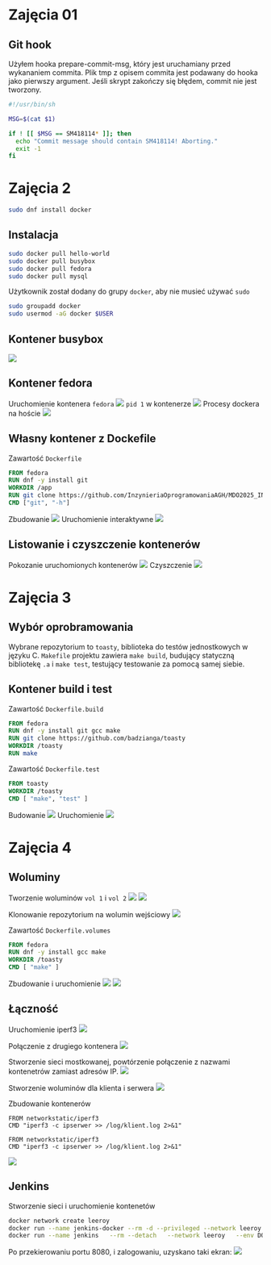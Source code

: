 # Zajęcia 01

## Git hook

Użyłem hooka prepare-commit-msg, który jest uruchamiany przed wykananiem commita.
Plik tmp z opisem commita jest podawany do hooka jako pierwszy argument.
Jeśli skrypt zakończy się błędem, commit nie jest tworzony.
```bash
#!/usr/bin/sh

MSG=$(cat $1)

if ! [[ $MSG == SM418114* ]]; then
  echo "Commit message should contain SM418114! Aborting."
  exit -1
fi
```

# Zajęcia 2

```bash
sudo dnf install docker
```
## Instalacja
```bash
sudo docker pull hello-world
sudo docker pull busybox
sudo docker pull fedora
sudo docker pull mysql
```


Użytkownik został dodany do grupy `docker`, aby nie musieć używać `sudo`
```bash
sudo groupadd docker
sudo usermod -aG docker $USER
```

## Kontener busybox

![](./busybox_version.png)

## Kontener fedora
Uruchomienie kontenera `fedora`
![](./run_fedora_dnf.png)
`pid 1` w kontenerze
![](./pid_1.png)
Procesy dockera na hoście
![](./pgrep_docker.png)

## Własny kontener z Dockefile

Zawartość `Dockerfile`
```Dockerfile
FROM fedora
RUN dnf -y install git
WORKDIR /app
RUN git clone https://github.com/InzynieriaOprogramowaniaAGH/MDO2025_INO.git
CMD ["git", "-h"]
```
Zbudowanie
![](./docker_build.png)
Uruchomienie interaktywne
![](./docker_run_laby-repo.png)

## Listowanie i czyszczenie kontenerów
Pokozanie uruchomionych kontenerów
![](./docker_ps.png)
Czyszczenie
![](./docker_rm.png)


# Zajęcia 3

## Wybór oprobramowania
Wybrane repozytorium to `toasty`, biblioteka do testów jednostkowych w języku C.
`Makefile` projektu zawiera `make build`, budujący statyczną bibliotekę `.a`
i `make test`, testujący testowanie za pomocą samej siebie.

## Kontener build i test
Zawartość `Dockerfile.build`

```Dockerfile
FROM fedora
RUN dnf -y install git gcc make
RUN git clone https://github.com/badzianga/toasty
WORKDIR /toasty
RUN make
```

Zawartość `Dockerfile.test`

```Dockerfile
FROM toasty
WORKDIR /toasty
CMD [ "make", "test" ]
```
Budowanie
![](./build_toasty.png)
Uruchomienie
![](./run_toasty.png)


# Zajęcia 4

## Woluminy
Tworzenie woluminów `vol 1` i `vol 2`
![](./volume_create.png)
![](./volume_inspect.png)

Klonowanie repozytorium na wolumin wejściowy
![](./git_clone.png)

Zawartość `Dockerfile.volumes`
```Dockerfile
FROM fedora
RUN dnf -y install gcc make
WORKDIR /toasty
CMD [ "make" ]
```

Zbudowanie i uruchomienie
![](./build_toasty-volumes.png)
![](./run_build_to_vol2.png)

## Łączność

Uruchomienie iperf3
![](./run_iperf.png)

Połączenie z drugiego kontenera
![](./laczy_sie.png)

Stworzenie sieci mostkowanej, powtórzenie połączenie z nazwami kontenetrów zamiast adresów IP.
![](./network_create_and_run.png)

Stworzenie woluminów dla klienta i serwera
![](./network_volume_create.png)

Zbudowanie kontenerów
```Dockerfile.klient
FROM networkstatic/iperf3
CMD "iperf3 -c ipserwer >> /log/klient.log 2>&1"
```

```Dockerfile.serwer
FROM networkstatic/iperf3
CMD "iperf3 -c ipserwer >> /log/klient.log 2>&1"
```

![](./build_serwer_i_klient.png)

## Jenkins

Stworzenie sieci i uruchomienie kontenetów
```bash
docker network create leeroy
docker run --name jenkins-docker --rm -d --privileged --network leeroy --network-alias docker --env DOCKER_TLS_CERTDIR="" -p 2376:2376 docker:dind
docker run --name jenkins   --rm --detach   --network leeroy   --env DOCKER_HOST=tcp://docker:2376   --env DOCKER_TLS_VERIFY=0   -p 8080:8080 -p 50000:50000   -v jenkins-data:/var/jenkins_home   jenkins/jenkins:lts-jdk11
```

Po przekierowaniu portu 8080, i zalogowaniu, uzyskano taki ekran:
![](./jenkins.png)
